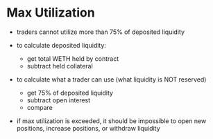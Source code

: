 # Max Utilization
- traders cannot utilize more than 75% of deposited liquidity
- to calculate deposited liquidity:
    - get total WETH held by contract
    - subtract held collateral
- to calculate what a trader can use (what liquidity is NOT reserved)
    - get 75% of deposited liquidity
    - subtract open interest 
    - compare

- if max utilization is exceeded, it should be impossible to open new positions, increase positions, or withdraw liquidity